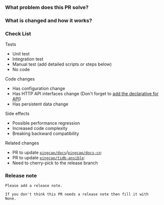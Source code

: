 <!--
Thank you for working on PD! Please read PD's [CONTRIBUTING](https://github.com/tikv/pd/blob/master/CONTRIBUTING.md) document **BEFORE** filing this PR.
PR Title Format:
1. pkg [, pkg2, pkg3]: what's changed
2. *: what's changed


If you want to open the **Challenge Program** pull request, please use the following template:
https://raw.githubusercontent.com/tikv/.github/master/.github/PULL_REQUEST_TEMPLATE/challenge-program.md
You can use it with query parameters: https://github.com/tikv/pd/compare/master...${you branch}?template=challenge-program.md
-->

### What problem does this PR solve?

<!-- Add the issue link with a summary if it exists. -->

### What is changed and how it works?

### Check List

<!-- Remove the items that are not applicable. -->

Tests

<!-- At least one of them must be included. -->

- Unit test
- Integration test
- Manual test (add detailed scripts or steps below)
- No code

Code changes

- Has configuration change
- Has HTTP API interfaces change (Don't forget to [add the declarative for API](https://github.com/tikv/pd/blob/master/docs/development.md#updating-api-documentation))
- Has persistent data change

Side effects

- Possible performance regression
- Increased code complexity
- Breaking backward compatibility

Related changes

- PR to update [`pingcap/docs`](https://github.com/pingcap/docs)/[`pingcap/docs-cn`](https://github.com/pingcap/docs-cn):
- PR to update [`pingcap/tidb-ansible`](https://github.com/pingcap/tidb-ansible):
- Need to cherry-pick to the release branch

### Release note

<!-- A bugfix or a new feature needs a release note. If there is no need release note, just uncomment the below line. -->
```release-note
Please add a release note.

If you don't think this PR needs a release note then fill it with None.
```
